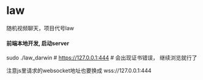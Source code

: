 # law

随机视频聊天，项目代号law

#### 前端本地开发, 启动server

sudo ./law_darwin # https://127.0.0.1:444 # 会出现证书错误， 继续浏览就行了

注意js里请求的websocket地址也要换成 wss://127.0.0.1:444

